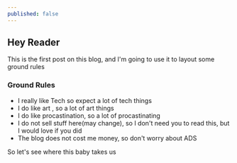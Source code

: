 ```yaml
---
published: false
---
```

## Hey Reader

This is the first post on this blog, and I'm going to use it to layout some ground rules

### Ground Rules
- I really like Tech so expect a lot of tech things
- I do like art , so a lot of art things
- I do like procastination, so a lot of procastinating
- I do not sell stuff here(may change), so I don't need you to read this, but I would love if you did
- The blog does not cost me money, so don't worry about ADS

So let's see where this baby takes us
